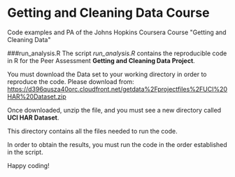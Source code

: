Getting and Cleaning Data Course
================================

Code examples and PA of the Johns Hopkins Coursera Course "Getting and Cleaning Data"


###run_analysis.R
The script *run_analysis.R* contains the reproducible code in R for the Peer Assessment **Getting and Cleaning Data Project**.

You must download the Data set to your working directory in order to reproduce the code. Please download from:
https://d396qusza40orc.cloudfront.net/getdata%2Fprojectfiles%2FUCI%20HAR%20Dataset.zip

Once downloaded, unzip the file, and you must see a new directory called **UCI HAR Dataset**.

This directory contains all the files needed to run the code.

In order to obtain the results, you must run the code in the order established in the script.

Happy coding!
